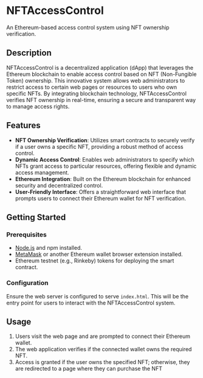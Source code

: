 # NFTAccessControl

An Ethereum-based access control system using NFT ownership verification.

## Description

NFTAccessControl is a decentralized application (dApp) that leverages the Ethereum blockchain to enable access control based on NFT (Non-Fungible Token) ownership. This innovative system allows web administrators to restrict access to certain web pages or resources to users who own specific NFTs. By integrating blockchain technology, NFTAccessControl verifies NFT ownership in real-time, ensuring a secure and transparent way to manage access rights.

## Features

- **NFT Ownership Verification**: Utilizes smart contracts to securely verify if a user owns a specific NFT, providing a robust method of access control.
- **Dynamic Access Control**: Enables web administrators to specify which NFTs grant access to particular resources, offering flexible and dynamic access management.
- **Ethereum Integration**: Built on the Ethereum blockchain for enhanced security and decentralized control.
- **User-Friendly Interface**: Offers a straightforward web interface that prompts users to connect their Ethereum wallet for NFT verification.

## Getting Started

### Prerequisites

- [Node.js](https://nodejs.org/) and npm installed.
- [MetaMask](https://metamask.io/) or another Ethereum wallet browser extension installed.
- Ethereum testnet (e.g., Rinkeby) tokens for deploying the smart contract.

### Configuration

Ensure the web server is configured to serve `index.html`. This will be the entry point for users to interact with the NFTAccessControl system.

## Usage

1. Users visit the web page and are prompted to connect their Ethereum wallet.
2. The web application verifies if the connected wallet owns the required NFT.
3. Access is granted if the user owns the specified NFT; otherwise, they are redirected to a page where they can purchase the NFT
